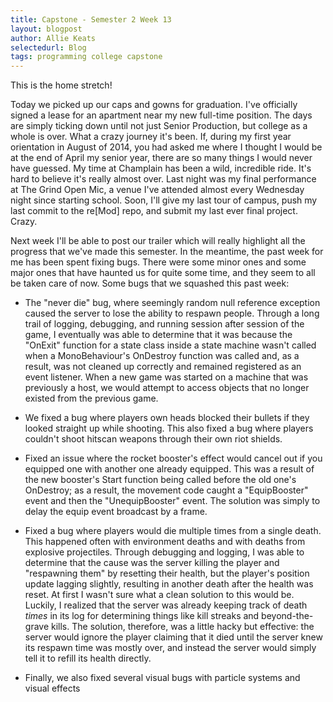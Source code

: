```yaml
---
title: Capstone - Semester 2 Week 13
layout: blogpost
author: Allie Keats
selectedurl: Blog
tags: programming college capstone
---
```

This is the home stretch!

Today we picked up our caps and gowns for graduation. I've officially signed a lease for an apartment near my new full-time position. The days are simply ticking down until not just Senior Production, but college as a whole is over. What a crazy journey it's been. If, during my first year orientation in August of 2014, you had asked me where I thought I would be at the end of April my senior year, there are so many things I would never have guessed. My time at Champlain has been a wild, incredible ride. It's hard to believe it's really almost over. Last night was my final performance at The Grind Open Mic, a venue I've attended almost every Wednesday night since starting school. Soon, I'll give my last tour of campus, push my last commit to the re[Mod] repo, and submit my last ever final project. Crazy.

<!--more-->

Next week I'll be able to post our trailer which will really highlight all the progress that we've made this semester. In the meantime, the past week for me has been spent fixing bugs. There were some minor ones and some major ones that have haunted us for quite some time, and they seem to all be taken care of now. Some bugs that we squashed this past week:

* The "never die" bug, where seemingly random null reference exception caused the server to lose the ability to respawn people. Through a long trail of logging, debugging, and running session after session of the game, I eventually was able to determine that it was because the "OnExit" function for a state class inside a state machine wasn't called when a MonoBehaviour's OnDestroy function was called and, as a result, was not cleaned up correctly and remained registered as an event listener. When a new game was started on a machine that was previously a host, we would attempt to access objects that no longer existed from the previous game.

* We fixed a bug where players own heads blocked their bullets if they looked straight up while shooting. This also fixed a bug where players couldn't shoot hitscan weapons through their own riot shields.

* Fixed an issue where the rocket booster's effect would cancel out if you equipped one with another one already equipped. This was a result of the new booster's Start function being called before the old one's OnDestroy; as a result, the movement code caught a "EquipBooster" event and then the "UnequipBooster" event. The solution was simply to delay the equip event broadcast by a frame.

* Fixed a bug where players would die multiple times from a single death. This happened often with environment deaths and with deaths from explosive projectiles. Through debugging and logging, I was able to determine that the cause was the server killing the player and "respawning them" by resetting their health, but the player's position update lagging slightly, resulting in another death after the health was reset. At first I wasn't sure what a clean solution to this would be. Luckily, I realized that the server was already keeping track of death *times* in its log for determining things like kill streaks and beyond-the-grave kills. The solution, therefore, was a little hacky but effective: the server would ignore the player claiming that it died until the server knew its respawn time was mostly over, and instead the server would simply tell it to refill its health directly.

* Finally, we also fixed several visual bugs with particle systems and visual effects
